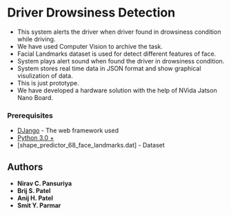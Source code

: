 # Driver Drowsiness Detection

- This system alerts the driver when driver found in drowsiness condition while driving.
- We have used Computer Vision to archive the task.
- Facial Landmarks dataset is used for detect different features of face.
- System plays alert sound when found the driver in drowsiness condition.
- System stores real time data in JSON format and show graphical visulization of data.
- This is just prototype.
- We have developed a hardware solution with the help of NVida Jatson Nano Board.


### Prerequisites

- [DJango](https://docs.djangoproject.com/en/3.0/) - The web framework used
- [Python 3.0 +](https://www.python.org/downloads/)
- [shape_predictor_68_face_landmarks.dat] - Dataset


## Authors

* **Nirav C. Pansuriya** 
* **Brij S. Patel** 
* **Anij H. Patel** 
* **Smit Y. Parmar** 

